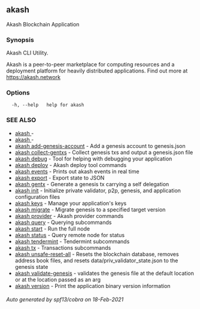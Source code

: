 ## akash

Akash Blockchain Application

### Synopsis

Akash CLI Utility.

Akash is a peer-to-peer marketplace for computing resources and 
a deployment platform for heavily distributed applications. 
Find out more at https://akash.network

### Options

```
  -h, --help   help for akash
```

### SEE ALSO

* [akash ](akash_.md)	 - 
* [akash ](akash_.md)	 - 
* [akash add-genesis-account](akash_add-genesis-account.md)	 - Add a genesis account to genesis.json
* [akash collect-gentxs](akash_collect-gentxs.md)	 - Collect genesis txs and output a genesis.json file
* [akash debug](akash_debug.md)	 - Tool for helping with debugging your application
* [akash deploy](akash_deploy.md)	 - Akash deploy tool commands
* [akash events](akash_events.md)	 - Prints out akash events in real time
* [akash export](akash_export.md)	 - Export state to JSON
* [akash gentx](akash_gentx.md)	 - Generate a genesis tx carrying a self delegation
* [akash init](akash_init.md)	 - Initialize private validator, p2p, genesis, and application configuration files
* [akash keys](akash_keys.md)	 - Manage your application's keys
* [akash migrate](akash_migrate.md)	 - Migrate genesis to a specified target version
* [akash provider](akash_provider.md)	 - Akash provider commands
* [akash query](akash_query.md)	 - Querying subcommands
* [akash start](akash_start.md)	 - Run the full node
* [akash status](akash_status.md)	 - Query remote node for status
* [akash tendermint](akash_tendermint.md)	 - Tendermint subcommands
* [akash tx](akash_tx.md)	 - Transactions subcommands
* [akash unsafe-reset-all](akash_unsafe-reset-all.md)	 - Resets the blockchain database, removes address book files, and resets data/priv_validator_state.json to the genesis state
* [akash validate-genesis](akash_validate-genesis.md)	 - validates the genesis file at the default location or at the location passed as an arg
* [akash version](akash_version.md)	 - Print the application binary version information

###### Auto generated by spf13/cobra on 18-Feb-2021
